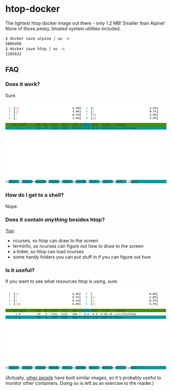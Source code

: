 # htop-docker

The lightest htop docker image out there - only 1.2 MB! Smaller than Alpine!
None of those pesky, bloated system utilities included.

```shell
$ docker save alpine | wc -c
5866496
$ docker save htop | wc -c
1285632
```

## FAQ

### Does it work?

Sure.

![Screenshot](https://raw.githubusercontent.com/lethosor/htop-docker/master/screenshot.png)

### How do I get to a shell?

Nope.

### Does it contain _anything_ besides htop?

[Yup](https://github.com/lethosor/htop-docker/blob/master/Dockerfile):
- ncurses, so htop can draw to the screen
- terminfo, so ncurses can figure out how to draw to the screen
- a linker, so htop can load ncurses
- some handy folders you can put stuff in if you can figure out how

### Is it useful?

If you want to see what resources htop is using, sure.

![Screenshot](https://raw.githubusercontent.com/lethosor/htop-docker/master/screenshot2.png)

(Actually, [other people](https://hub.docker.com/search?q=htop&type=image) have built similar images, so it's probably useful to monitor other containers. Doing so is left as an exercise to the reader.)
